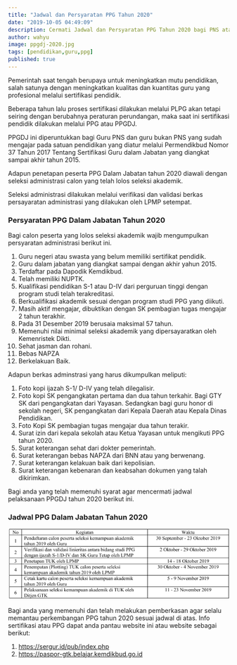```yaml
---
title: "Jadwal dan Persyaratan PPG Tahun 2020"
date: "2019-10-05 04:49:09"
description: Cermati Jadwal dan Persyaratan PPG Tahun 2020 bagi PNS ataupun bukan PNS.
author: wahyu
image: ppgdj-2020.jpg
tags: [pendidikan,guru,ppg]
published: true
---
```


Pemerintah saat tengah berupaya untuk meningkatkan mutu pendidikan, salah satunya dengan meningkatkan kualitas dan kuantitas guru yang profesional melalui sertifikasi pendidik. 

Beberapa tahun lalu proses sertifikasi dilakukan melalui PLPG akan tetapi seiring dengan berubahnya peraturan perundangan, maka saat ini sertifikasi pendidik dilakukan melalui PPG atau PPGDJ.

PPGDJ ini diperuntukkan bagi Guru PNS dan guru bukan PNS yang sudah mengajar pada satuan pendidikan yang diatur melalui Permendikbud Nomor 37 Tahun 2017 Tentang Sertifikasi Guru dalam Jabatan yang diangkat sampai akhir tahun 2015.

Adapun penetapan peserta PPG Dalam Jabatan tahun 2020 diawali dengan seleksi administrasi calon yang telah lolos seleksi akademik.

Seleksi administrasi dilakukan melalui verifikasi dan validasi berkas persayaratan administrasi yang dilakukan oleh LPMP setempat.

### Persyaratan PPG Dalam Jabatan Tahun 2020
Bagi calon peserta yang lolos seleksi akademik wajib mengumpulkan persyaratan administrasi berikut ini.

1. Guru negeri atau swasta yang belum memiliki sertifikat pendidik.
2. Guru dalam jabatan yang diangkat sampai dengan akhir yahun 2015.
3. Terdaftar pada Dapodik Kemdikbud.
4. Telah memiliki NUPTK.
5. Kualifikasi pendidikan S-1 atau D-IV dari perguruan tinggi dengan program studi telah terakreditasi.
6. Berkualifikasi akademik sesuai dengan program studi PPG yang diikuti.
7. Masih aktif mengajar, dibuktikan dengan SK pembagian tugas mengajar 2 tahun terakhir.
8. Pada 31 Desember 2019 berusaia maksimal 57 tahun.
9. Memenuhi nilai minimal seleksi akademik yang dipersayaratkan oleh Kemenristek Dikti.
10. Sehat jasman dan rohani.
11. Bebas NAPZA
12. Berkelakuan Baik.

Adapun berkas adminstrasi yang harus dikumpulkan meliputi:
1. Foto kopi ijazah S-1/ D-IV yang telah dilegalisir.
2. Foto kopi SK pengangkatan pertama dan dua tahun terkahir. Bagi GTY SK dari pengangkatan dari Yayasan. Sedangkan bagi guru honor di sekolah negeri, SK pengangkatan dari Kepala Daerah atau Kepala Dinas Pendidikan.
3. Foto Kopi SK pembagian tugas mengajar dua tahun terakir.
4. Surat izin dari kepala sekolah atau Ketua Yayasan untuk mengikuti PPG tahun 2020.
5. Surat keterangan sehat dari dokter pemerintah.
6. Surat keterangan bebas NAPZA dari BNN atau yang berwenang.
7. Surat keterangan kelakuan baik dari kepolisian.
8. Surat keterangan kebenaran dan keabsahan dokumen yang talah dikirimkan.

Bagi anda yang telah memenuhi syarat agar mencermati jadwal pelaksanaan PPGDJ tahun 2020 berikut ini.

### Jadwal PPG Dalam Jabatan Tahun 2020
![Jadwal PPG](/img/Jadwal-ppg-2020.png "Jadwal PPG")

Bagi anda yang memenuhi dan telah melakukan pemberkasan agar selalu memantau perkembangan PPG tahun 2020 sesuai jadwal di atas.
Info sertifikasi atau PPG dapat anda pantau website ini atau website sebagai berikut:
1. https://sergur.id/pub/index.php
2. https://paspor-gtk.belajar.kemdikbud.go.id

